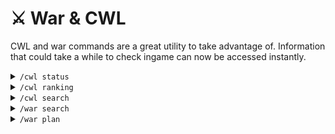 # ⚔️ War & CWL

CWL and war commands are a great utility to take advantage of. Information that could take a while to check ingame can now be accessed instantly.&#x20;

<details>

<summary><code>/cwl status</code></summary>

This is extremely useful for organising large families and making sure all clans are spinning CWL at the correct times and all goes smoothly.\
![](<../.gitbook/assets/Screenshot 2023-10-02 at 22.20.57.png>)

</details>

<details>

<summary><code>/cwl ranking</code></summary>



</details>

<details>

<summary><code>/cwl search</code></summary>

See the current status of the CWL your clan is in.\
![](<../.gitbook/assets/image (103).png>)

You can have differents stats such as :&#x20;

* Star Leaderboard,&#x20;
* Clan Ranking,&#x20;
* Missed Hits,&#x20;
* List of rounds with the results,
* List of Members with heroes and TH levels.

</details>

<details>

<summary><code>/war search</code></summary>



</details>

<details>

<summary><code>/war plan</code></summary>



</details>

